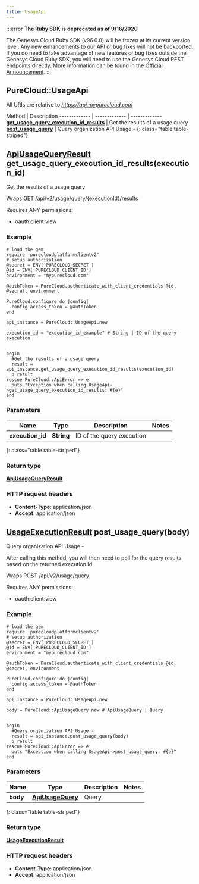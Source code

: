 ```yaml
---
title: UsageApi
---
```


:::error
**The Ruby SDK is deprecated as of 9/16/2020**

The Genesys Cloud Ruby SDK (v96.0.0) will be frozen at its current version level. Any new enhancements to our API or bug fixes will not be backported. If you do need to take advantage of new features or bug fixes outside the Genesys Cloud Ruby SDK, you will need to use the Genesys Cloud REST endpoints directly. More information can be found in the [Official Announcement](https://developer.mypurecloud.com/forum/t/announcement-genesys-cloud-ruby-sdk-end-of-life/8850).
:::


## PureCloud::UsageApi

All URIs are relative to *https://api.mypurecloud.com*

Method | Description
------------- | ------------- | -------------
[**get_usage_query_execution_id_results**](UsageApi.html#get_usage_query_execution_id_results) | Get the results of a usage query
[**post_usage_query**](UsageApi.html#post_usage_query) | Query organization API Usage - 
{: class="table table-striped"}

<a name="get_usage_query_execution_id_results"></a>

## [**ApiUsageQueryResult**](ApiUsageQueryResult.html) get_usage_query_execution_id_results(execution_id)



Get the results of a usage query



Wraps GET /api/v2/usage/query/{executionId}/results 

Requires ANY permissions: 

* oauth:client:view


### Example
```{"language":"ruby"}
# load the gem
require 'purecloudplatformclientv2'
# setup authorization
@secret = ENV['PURECLOUD_SECRET']
@id = ENV['PURECLOUD_CLIENT_ID']
environment = "mypurecloud.com"

@authToken = PureCloud.authenticate_with_client_credentials @id, @secret, environment

PureCloud.configure do |config|
  config.access_token = @authToken
end

api_instance = PureCloud::UsageApi.new

execution_id = "execution_id_example" # String | ID of the query execution


begin
  #Get the results of a usage query
  result = api_instance.get_usage_query_execution_id_results(execution_id)
  p result
rescue PureCloud::ApiError => e
  puts "Exception when calling UsageApi->get_usage_query_execution_id_results: #{e}"
end
```

### Parameters

Name | Type | Description  | Notes
------------- | ------------- | ------------- | -------------
 **execution_id** | **String**| ID of the query execution |  |
{: class="table table-striped"}


### Return type

[**ApiUsageQueryResult**](ApiUsageQueryResult.html)

### HTTP request headers

 - **Content-Type**: application/json
 - **Accept**: application/json



<a name="post_usage_query"></a>

## [**UsageExecutionResult**](UsageExecutionResult.html) post_usage_query(body)



Query organization API Usage - 

After calling this method, you will then need to poll for the query results based on the returned execution Id

Wraps POST /api/v2/usage/query 

Requires ANY permissions: 

* oauth:client:view


### Example
```{"language":"ruby"}
# load the gem
require 'purecloudplatformclientv2'
# setup authorization
@secret = ENV['PURECLOUD_SECRET']
@id = ENV['PURECLOUD_CLIENT_ID']
environment = "mypurecloud.com"

@authToken = PureCloud.authenticate_with_client_credentials @id, @secret, environment

PureCloud.configure do |config|
  config.access_token = @authToken
end

api_instance = PureCloud::UsageApi.new

body = PureCloud::ApiUsageQuery.new # ApiUsageQuery | Query


begin
  #Query organization API Usage - 
  result = api_instance.post_usage_query(body)
  p result
rescue PureCloud::ApiError => e
  puts "Exception when calling UsageApi->post_usage_query: #{e}"
end
```

### Parameters

Name | Type | Description  | Notes
------------- | ------------- | ------------- | -------------
 **body** | [**ApiUsageQuery**](ApiUsageQuery.html)| Query |  |
{: class="table table-striped"}


### Return type

[**UsageExecutionResult**](UsageExecutionResult.html)

### HTTP request headers

 - **Content-Type**: application/json
 - **Accept**: application/json



